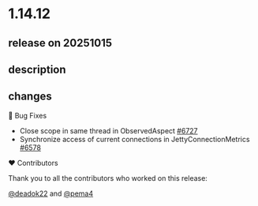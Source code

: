 # 1.14.12

## release on 20251015
## description
## changes
🐞 Bug Fixes

* Close scope in same thread in ObservedAspect <a href="https://github.com/micrometer-metrics/micrometer/issues/6727" data-hovercard-type="issue" data-hovercard-url="/micrometer-metrics/micrometer/issues/6727/hovercard">#6727</a>
* Synchronize access of current connections in JettyConnectionMetrics <a href="https://github.com/micrometer-metrics/micrometer/issues/6578" data-hovercard-type="issue" data-hovercard-url="/micrometer-metrics/micrometer/issues/6578/hovercard">#6578</a>

❤️ Contributors

Thank you to all the contributors who worked on this release:

<a class="user-mention notranslate" data-hovercard-type="user" data-hovercard-url="/users/deadok22/hovercard" data-octo-click="hovercard-link-click" data-octo-dimensions="link_type:self" href="https://github.com/deadok22">@deadok22</a> and <a class="user-mention notranslate" data-hovercard-type="user" data-hovercard-url="/users/pema4/hovercard" data-octo-click="hovercard-link-click" data-octo-dimensions="link_type:self" href="https://github.com/pema4">@pema4</a>


